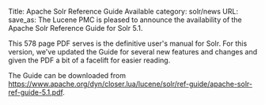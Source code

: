 Title: Apache Solr Reference Guide Available
category: solr/news
URL: 
save_as: 
The Lucene PMC is pleased to announce the availability of the Apache Solr Reference Guide for Solr 5.1.

This 578 page PDF serves is the definitive user's manual for Solr. For this version, we've updated the Guide for several new features and changes and given the PDF a bit of a facelift for easier reading.

The Guide can be downloaded from https://www.apache.org/dyn/closer.lua/lucene/solr/ref-guide/apache-solr-ref-guide-5.1.pdf.

